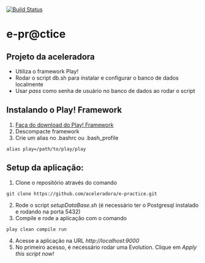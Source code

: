 [![Build Status](https://snap-ci.com/aceleradora/e-practice/branch/master/build_image)](https://snap-ci.com/aceleradora/e-practice/branch/master)

# e-pr@ctice

## Projeto da aceleradora

* Utiliza o framework Play!
* Rodar o script db.sh para instalar e configurar o banco de dados localmente
* Usar _pass_ como senha de usuário no banco de dados ao rodar o script

## Instalando o Play! Framework
1. [Faça do download do Play! Framework](http://downloads.typesafe.com/play/2.2.3/play-2.2.3.zip)
2. Descompacte framework
3. Crie um alias no .bashrc ou .bash_profile
  ```
  alias play=/path/to/play/play
  ```

## Setup da aplicação:

1. Clone o repositório através do comando
  ```
  git clone https://github.com/aceleradora/e-practice.git
  ```
2. Rode o script _setupDataBase.sh_ (é necessário ter o Postgresql instalado e rodando na porta 5432)
3. Compile e rode a aplicação com o comando
  ```
  play clean compile run
  ```
4. Acesse a aplicação na URL _http://localhost:9000_
5. No primeiro acesso, é necessário rodar uma Evolution. Clique em _Apply this script now!_
